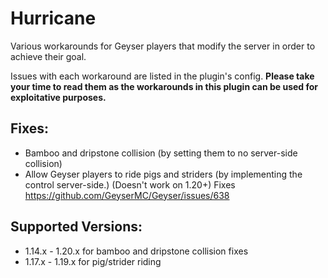 # Hurricane
Various workarounds for Geyser players that modify the server in order to achieve their goal.

Issues with each workaround are listed in the plugin's config. **Please take your time to read them as the workarounds in this plugin can be used for exploitative purposes.**

## Fixes:
- Bamboo and dripstone collision (by setting them to no server-side collision)
- Allow Geyser players to ride pigs and striders (by implementing the control server-side.) (Doesn't work on 1.20+)
Fixes https://github.com/GeyserMC/Geyser/issues/638

## Supported Versions:
- 1.14.x - 1.20.x for bamboo and dripstone collision fixes 
- 1.17.x - 1.19.x for pig/strider riding
